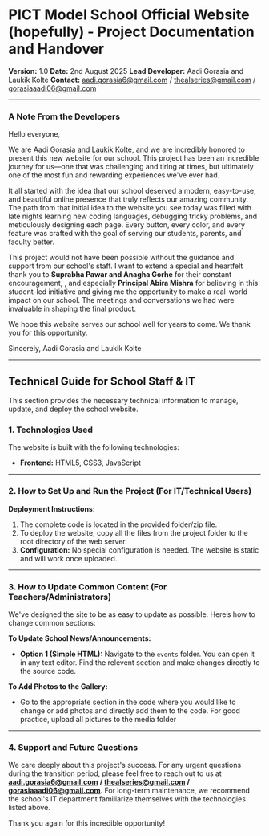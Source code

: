 # PICT Model School Official Website (hopefully) - Project Documentation and Handover

**Version:** 1.0
**Date:** 2nd August 2025
**Lead Developer:** Aadi Gorasia and Laukik Kolte
**Contact:** aadi.gorasia6@gmail.com / thealseries@gmail.com / gorasiaaadi06@gmail.com

---

### A Note From the Developers

Hello everyone,

We are Aadi Gorasia and Laukik Kolte, and we are incredibly honored to present this new website for our school. This project has been an incredible journey for us—one that was challenging and tiring at times, but ultimately one of the most fun and rewarding experiences we've ever had.

It all started with the idea that our school deserved a modern, easy-to-use, and beautiful online presence that truly reflects our amazing community. The path from that initial idea to the website you see today was filled with late nights learning new coding languages, debugging tricky problems, and meticulously designing each page. Every button, every color, and every feature was crafted with the goal of serving our students, parents, and faculty better.

This project would not have been possible without the guidance and support from our school's staff. I want to extend a special and heartfelt thank you to **Suprabha Pawar and Anagha Gorhe** for their constant encouragement, , and especially **Principal Abira Mishra** for believing in this student-led initiative and giving me the opportunity to make a real-world impact on our school. The meetings and conversations we had were invaluable in shaping the final product.

We hope this website serves our school well for years to come. We thank you for this opportunity.

Sincerely,
Aadi Gorasia and Laukik Kolte

---

## Technical Guide for School Staff & IT

This section provides the necessary technical information to manage, update, and deploy the school website.

### 1. Technologies Used
The website is built with the following technologies:
*   **Frontend:** HTML5, CSS3, JavaScript

---

### 2. How to Set Up and Run the Project (For IT/Technical Users)

**Deployment Instructions:**
1.  The complete code is located in the provided folder/zip file.
2.  To deploy the website, copy all the files from the project folder to the root directory of the web server.
3.  **Configuration:** No special configuration is needed. The website is static and will work once uploaded.

---

### 3. How to Update Common Content (For Teachers/Administrators)

We've designed the site to be as easy to update as possible. Here’s how to change common sections:

**To Update School News/Announcements:**
*   **Option 1 (Simple HTML):** Navigate to the `events` folder. You can open it in any text editor. Find the relevent section and make changes directly to the source code.

**To Add Photos to the Gallery:**
*  Go to the appropriate section in the code where you would like to change or add photos and directly add them to the code. For good practice, upload all pictures to the media folder

---

### 4. Support and Future Questions

We care deeply about this project's success. For any urgent questions during the transition period, please feel free to reach out to us at **aadi.gorasia6@gmail.com / thealseries@gmail.com / gorasiaaadi06@gmail.com**. For long-term maintenance, we recommend the school's IT department familiarize themselves with the technologies listed above.

Thank you again for this incredible opportunity!